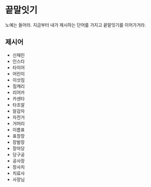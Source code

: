 # 끝말잇기
노예는 들어라. 지금부터 내가 제시하는 단어를 가지고 끝말잇기를 이어가거라.

## 제시어

- 신채린
- 인스타
- 타이어
- 어린이
- 이삿짐
- 짐캐리
- 리어카
- 카센타
- 타조알
- 알감자
- 자전거
- 거머리
- 이름표
- 표창장
- 장발장
- 장마당
- 당구공
- 공사장
- 장사치
- 치료사
- 사장님
